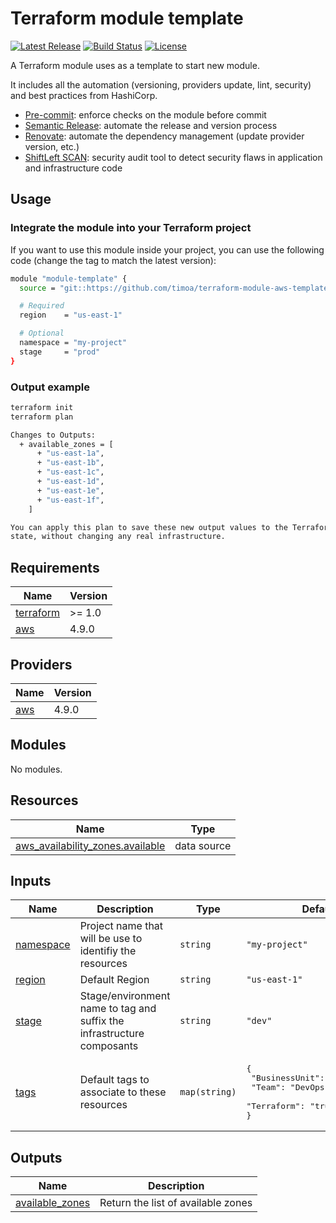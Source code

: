 # Terraform module template

[![Latest Release][release-badge]][release-url]
[![Build Status][github-badge]][github-url]
[![License][license-badge]][license-url]

A Terraform module uses as a template to start new module.

It includes all the automation (versioning, providers update, lint, security) and best practices from HashiCorp.

* [Pre-commit][pre-commit-url]: enforce checks on the module before commit
* [Semantic Release][semantic-release-url]: automate the release and version process
* [Renovate][renovate-url]: automate the dependency management (update provider version, etc.)
* [ShiftLeft SCAN][shiftleft-scan-url]: security audit tool to detect security flaws in application and infrastructure code

## Usage

### Integrate the module into your Terraform project

If you want to use this module inside your project, you can use the following code (change the tag to match the latest version):

```bash
module "module-template" {
  source = "git::https://github.com/timoa/terraform-module-aws-template.git?ref=tags/0.0.2"

  # Required
  region    = "us-east-1"

  # Optional
  namespace = "my-project"
  stage     = "prod"
}
```

### Output example

```bash
terraform init
terraform plan
```

```bash
Changes to Outputs:
  + available_zones = [
      + "us-east-1a",
      + "us-east-1b",
      + "us-east-1c",
      + "us-east-1d",
      + "us-east-1e",
      + "us-east-1f",
    ]

You can apply this plan to save these new output values to the Terraform
state, without changing any real infrastructure.
```

<!-- BEGINNING OF PRE-COMMIT-TERRAFORM DOCS HOOK -->
## Requirements

| Name | Version |
|------|---------|
| <a name="requirement_terraform"></a> [terraform](#requirement\_terraform) | >= 1.0 |
| <a name="requirement_aws"></a> [aws](#requirement\_aws) | 4.9.0 |

## Providers

| Name | Version |
|------|---------|
| <a name="provider_aws"></a> [aws](#provider\_aws) | 4.9.0 |

## Modules

No modules.

## Resources

| Name | Type |
|------|------|
| [aws_availability_zones.available](https://registry.terraform.io/providers/hashicorp/aws/4.9.0/docs/data-sources/availability_zones) | data source |

## Inputs

| Name | Description | Type | Default | Required |
|------|-------------|------|---------|:--------:|
| <a name="input_namespace"></a> [namespace](#input\_namespace) | Project name that will be use to identifiy the resources | `string` | `"my-project"` | no |
| <a name="input_region"></a> [region](#input\_region) | Default Region | `string` | `"us-east-1"` | no |
| <a name="input_stage"></a> [stage](#input\_stage) | Stage/environment name to tag and suffix the infrastructure composants | `string` | `"dev"` | no |
| <a name="input_tags"></a> [tags](#input\_tags) | Default tags to associate to these resources | `map(string)` | <pre>{<br>  "BusinessUnit": "My Company",<br>  "Team": "DevOps",<br>  "Terraform": "true"<br>}</pre> | no |

## Outputs

| Name | Description |
|------|-------------|
| <a name="output_available_zones"></a> [available\_zones](#output\_available\_zones) | Return the list of available zones |
<!-- END OF PRE-COMMIT-TERRAFORM DOCS HOOK -->

[github-badge]: https://github.com/timoa/terraform-module-aws-template/workflows/Terraform/badge.svg
[github-url]: https://github.com/timoa/terraform-module-aws-template/actions?query=workflow%3ATerraform
[release-badge]: https://img.shields.io/github/release/timoa/terraform-module-aws-template.svg
[release-url]: https://github.com/timoa/terraform-module-aws-template/releases/latest
[license-badge]: https://img.shields.io/github/license/timoa/terraform-module-aws-template.svg
[license-url]: https://github.com/timoa/terraform-module-aws-template/blob/main/LICENSE
[pre-commit-url]: https://pre-commit.com/
[semantic-release-url]: https://semantic-release.gitbook.io/semantic-release/
[renovate-url]: https://www.whitesourcesoftware.com/free-developer-tools/renovate/
[shiftleft-scan-url]: https://shiftleft.io/docs/scan/
